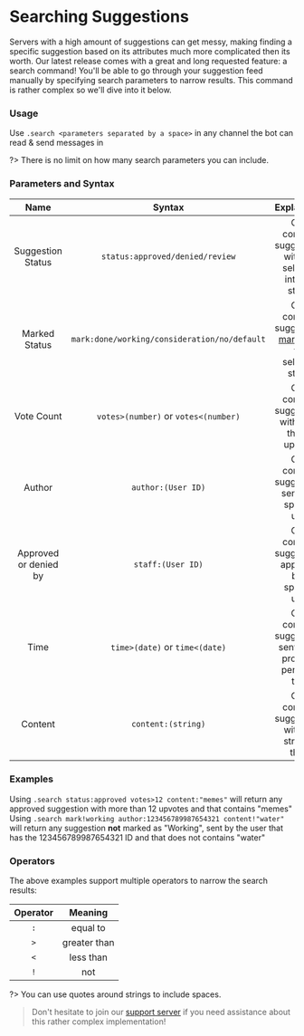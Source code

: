 # Searching Suggestions

Servers with a high amount of suggestions can get messy, making finding a specific suggestion based on its attributes much more complicated then its worth. Our latest release comes with a great and long requested feature: a search command! You'll be able to go through your suggestion feed manually by specifying search parameters to narrow results. This command is rather complex so we'll dive into it below.

### Usage
Use `.search <parameters separated by a space>` in any channel the bot can read & send messages in

?> There is no limit on how many search parameters you can include. 

### Parameters and Syntax 

| Name                      | Syntax                                      |  Explanation             |
|:------------------------:|:--------------------------------------------:|:---------------------------:|
| Suggestion Status        | `status:approved/denied/review`              |  Only contains suggestions with the selected internal status |
| Marked Status            | `mark:done/working/consideration/no/default` |  Only contains suggestions [marked](staff/mark.md) as the selected status
| Vote Count               | `votes>(number)` or `votes<(number)`         |  Only contains suggestions with more than X upvotes |
| Author                   | `author:(User ID)`                           |  Only contains suggestions sent by a specific user |
| Approved or denied by    | `staff:(User ID)`                            |  Only contains suggestions approved by a specific user | 
| Time                     | `time>(date)` or `time<(date)`               |  Only contains suggestions sent in the provided period of time |
| Content                  | `content:(string)`                           |  Only contains suggestions with the string in them |

### Examples

Using `.search status:approved votes>12 content:"memes"` will return any approved suggestion with more than 12 upvotes and that contains "memes"\
Using `.search mark!working author:123456789987654321 content!"water"` will return any suggestion **not** marked as "Working", sent by the user that has the 123456789987654321 ID and that does not contains "water" 


### Operators
The above examples support multiple operators to narrow the search results:

| Operator | Meaning      |
|:--------:|:------------:|
| `:`      | equal to     |
| `>`      | greater than |
| `<`      | less than    |
| `!`      | not          |

?> You can use quotes around strings to include spaces.


> Don't hesitate to join our [support server](https://suggester.js.org/support) if you need assistance about this rather complex implementation!
